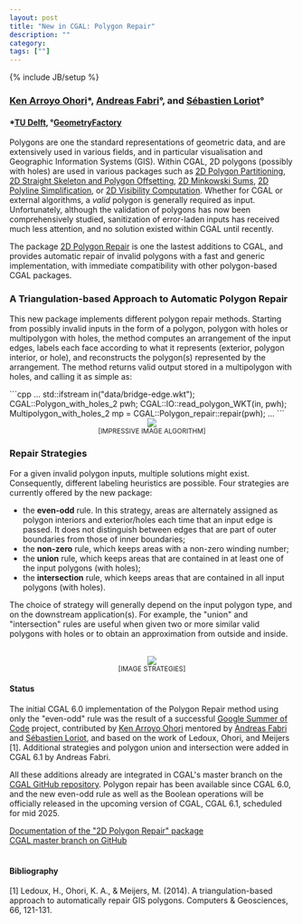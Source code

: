 ```yaml
---
layout: post
title: "New in CGAL: Polygon Repair"
description: ""
category:
tags: [""]
---
```

{% include JB/setup %}

<h3><a href="https://3d.bk.tudelft.nl/ken/en/">Ken Arroyo Ohori</a>&#42;,
<a href="https://geometryfactory.com/who-we-are/">Andreas Fabri</a>&deg;, and
<a href="https://geometryfactory.com/who-we-are/">Sébastien Loriot</a>&deg;
</h3>
<h4>&#42;<a href="https://www.tudelft.nl/en/">TU Delft</a>,
&deg;<a href="https://geometryfactory.com/">GeometryFactory</a></h4>

<p>Polygons are one the standard representations of geometric data, and are extensively used
in various fields, and in particular visualisation and Geographic Information Systems (GIS).
Within CGAL, 2D polygons (possibly with holes) are used in various packages such as
<a href="https://doc.cgal.org/6.1/Manual/packages.html#PkgPartition2">2D Polygon Partitioning</a>,
<a href="https://doc.cgal.org/6.1/Manual/packages.html#PkgStraightSkeleton2"> 2D Straight Skeleton and Polygon Offsetting</a>,
<a href="https://doc.cgal.org/6.1/Manual/packages.html#PkgMinkowskiSum2"> 2D Minkowski Sums</a>,
<a href="https://doc.cgal.org/6.1/Manual/packages.html#PkgPolylineSimplification2">2D Polyline Simplification</a>,
or <a href="https://doc.cgal.org/6.1/Manual/packages.html#PkgVisibility2">2D Visibility Computation</a>.
Whether for CGAL or external algorithms, a <i>valid</i> polygon is generally required as input.
Unfortunately, although the validation of polygons has now been comprehensively studied,
sanitization of error-laden inputs has received much less attention, and no solution existed within CGAL
until recently.</p>

<p>The package <a href="https://doc.cgal.org/6.1/Manual/packages.html#PkgPolygonRepair">2D Polygon Repair</a>
is one the lastest additions to CGAL, and provides automatic repair of invalid polygons with a fast and generic
implementation, with immediate compatibility with other polygon-based CGAL packages.</p>

<h3>A Triangulation-based Approach to Automatic Polygon Repair</h3>

<p>This new package implements different polygon repair methods. Starting from possibly invalid inputs
in the form of a polygon, polygon with holes or multipolygon with holes, the method computes an arrangement
of the input edges, labels each face according to what it represents (exterior, polygon interior, or hole),
and reconstructs the polygon(s) represented by the arrangement. The method returns valid output stored
in a multipolygon with holes, and calling it as simple as:</p>
```cpp
  ...
  std::ifstream in("data/bridge-edge.wkt");
  CGAL::Polygon_with_holes_2<Kernel> pwh;
  CGAL::IO::read_polygon_WKT(in, pwh);
  Multipolygon_with_holes_2 mp = CGAL::Polygon_repair::repair(pwh);
  ...
```

<br>
<div style="text-align:center;">
  <a href="../../../../images/XXX.png"><img src="../../../../images/XXX.png" style="max-width:95%"/></a>
  <br><small>[IMPRESSIVE IMAGE ALGORITHM]</small>
</div>

<h3>Repair Strategies</h3>

<p>For a given invalid polygon inputs, multiple solutions might exist. Consequently, different
labeling heuristics are possible. Four strategies are currently offered by the new package:</p>
<ul>
  <li>the <b>even-odd</b> rule. In this strategy, areas are alternately assigned as polygon interiors
  and exterior/holes each time that an input edge is passed. It does not distinguish between edges
  that are part of outer boundaries from those of inner boundaries;</li>
  <li>the <b>non-zero</b> rule, which keeps areas with a non-zero winding number;</li>
  <li>the <b>union</b> rule, which keeps areas that are contained in at least one of the input polygons (with holes);</li>
  <li>the <b>intersection</b> rule, which keeps areas that are contained in all input polygons (with holes).</li>
</ul>
The choice of strategy will generally depend on the input polygon type, and on the downstream application(s).
For example, the "union" and "intersection" rules are useful when given two or more similar valid
polygons with holes or to obtain an approximation from outside and inside.</p>

<br>
<div style="text-align:center;">
  <a href="../../../../images/XXX.png"><img src="../../../../images/XXX.png" style="max-width:95%"/></a>
  <br><small>[IMAGE STRATEGIES]</small>
</div>

<h4>Status</h4>

<p>The initial CGAL 6.0 implementation of the Polygon Repair method using only the "even-odd" rule
was the result of a successful <a href="https://summerofcode.withgoogle.com/archive/2023/projects/ivuH5hxv">Google Summer of Code</a> project,
contributed by <a href="https://3d.bk.tudelft.nl/ken/en/">Ken Arroyo Ohori</a>
mentored by <a href="https://geometryfactory.com/who-we-are/">Andreas Fabri</a>
and <a href="https://geometryfactory.com/who-we-are/">Sébastien Loriot</a>, and based on the
work of Ledoux, Ohori, and Meijers [1].
Additional strategies and polygon union and intersection were added in CGAL 6.1 by Andreas Fabri.</p>

<p>All these additions already are integrated in CGAL's master branch on the
<a href="https://github.com/CGAL/cgal/">CGAL GitHub repository</a>. Polygon repair has been
available since CGAL 6.0, and the new even-odd rule as well as the Boolean operations
will be officially released in the upcoming version of CGAL, CGAL 6.1, scheduled for mid 2025.</p>

<i class="bi bi-book"></i>
<a href="https://doc.cgal.org/6.1/Polygon_repair">Documentation of the "2D Polygon Repair" package</a>
<br>
<i class="bi bi-arrow-down-circle"></i>
<a href="https://github.com/CGAL/cgal/tree/master">CGAL master branch on GitHub</a>
<br><br>

<h4>Bibliography</h4>

<p>
[1] Ledoux, H., Ohori, K. A., & Meijers, M. (2014). A triangulation-based approach to automatically repair GIS polygons. Computers & Geosciences, 66, 121-131.
</p>
